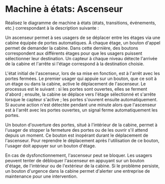# Machine à états: Ascenseur

Réalisez le diagramme de machine à états (états, transitions, événements, etc.) correspondant à la description suivante :

Un ascenseur permet à ses usagers de se déplacer entre les étages via une cabine équipée de portes automatiques. À chaque étage, un bouton d'appel permet de demander la cabine. Dans cette dernière, des boutons correspondent aux différents étages pour que les usagers puissent sélectionner leur destination. Un capteur à chaque niveau détecte l'arrivée de la cabine et l'arrête si l'étage correspond à la destination choisie.

L'état initial de l'ascenseur, lors de sa mise en fonction, est à l'arrêt avec les portes fermées. Le premier usager qui appuie sur un bouton, que ce soit à un étage ou dans la cabine, active le déplacement de l'ascenseur. Le processus est le suivant : si les portes sont ouvertes, elles se ferment d'abord ; ensuite, la cabine se déplace vers l'étage sélectionné et s'arrête lorsque le capteur s'active ; les portes s'ouvrent ensuite automatiquement. Si aucune action n'est détectée pendant une minute alors que l'ascenseur est à l'arrêt avec les portes ouvertes, un signal ferme automatiquement les portes.

Un bouton d'ouverture des portes, situé à l'intérieur de la cabine, permet à l'usager de stopper la fermeture des portes ou de les ouvrir s'il attend depuis un moment. Ce bouton est inopérant durant le déplacement de l'ascenseur. Pour reprendre le déplacement après l'utilisation de ce bouton, l'usager doit appuyer sur un bouton d'étage.

En cas de dysfonctionnement, l'ascenseur peut se bloquer. Les usagers peuvent tenter de débloquer l'ascenseur en appuyant sur un bouton d'étage, de l'intérieur ou de l'extérieur de la cabine. Si le problème persiste, un bouton d'urgence dans la cabine permet d'alerter une entreprise de maintenance pour une intervention.
